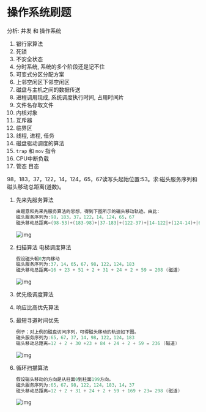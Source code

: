 # 操作系统刷题

分析: 并发 和 操作系统

1. 银行家算法
2. 死锁
3. 不安全状态
4. 分时系统, 系统的多个阶段还是记不住
5. 可变式分区分配方案
6. 上邻空闲区下邻空闲区
7. 磁盘与主机之间的数据传送
8. 进程调用现成, 系统调度执行时间, 占用时间片
9. 文件名存取文件
10. 内核对象
11. 互斥器
12. 临界区
13. 线程, 进程, 任务
14. 磁盘驱动调度的算法
15. `trap` 和 `mov` 指令
16. CPU中断负载
17. 管态 目态



98，183，37，122，14，124，65，67读写头起始位置:53。求:磁头服务序列和磁头移动总距离(道数)。

1. 先来先服务算法

   ```c++
   由题意和先来先服务算法的思想，得到下图所示的磁头移动轨迹。由此:
   磁头服务序列为:98，183，37，122，14，124，65，67
   磁头移动总距离=(98-53)+(183-98)+|37-183|+(122-37)+|14-122|+(124-14)+|65-124|+(67-65)=640(磁道)
   ```

   

   ![img](D:\CPrograming\MyPic\4398779_1504265015937_20160524151003962)

2. 扫描算法 电梯调度算法

   ```c++
   假设磁头朝0方向移动
   磁头服务序列为:37，14，65，67，98，122，124，183
   磁头移动总距离=16 + 23 + 51 + 2 + 31 + 24 + 2 + 59 = 208 (磁道)
   ```

   

   ![img](D:\CPrograming\MyPic\4398779_1504265015997_20160524151049207)

3. 优先级调度算法

4. 响应比高优先算法

5. 最短寻道时间优先

   ```c++
   例子：对上例的磁盘访问序列，可得磁头移动的轨迹如下图。
   磁头服务序列为:65，67，37，14，98，122，124，183
   磁头移动总距离=12 + 2 + 30 +23 + 84 + 24 + 2 + 59 = 236 (磁道)
   ```

   

   ![img](D:\CPrograming\MyPic\4398779_1504265015970_20160524151029494)

6. 循环扫描算法

   ```c++
   假设磁头移动的方向是从柱面0到柱面199方向。
   磁头服务序列为:65，67，98，122，124，183，14，37
   磁头移动总距离=12 + 2 + 31 + 24 + 2 + 59 + 169 + 23= 298 (磁道)
   ```

   ![img](D:\CPrograming\MyPic\4398779_1504265016018_20160524151122301)

   

